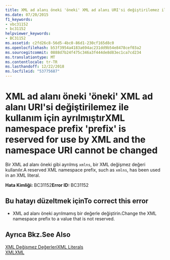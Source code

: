 ```yaml
---
title: XML ad alanı öneki 'öneki' XML ad alanı URI'si değiştirilemez ile kullanım için ayrılmıştır
ms.date: 07/20/2015
f1_keywords:
- vbc31152
- bc31152
helpviewer_keywords:
- BC31152
ms.assetid: c2fd26c8-56d5-4bc0-86d1-230cf165d8c0
ms.openlocfilehash: b53f3954a4183a694ac231dd9b54e8478cef03a2
ms.sourcegitcommit: 0888d7b24f475c346a3f444de8d83ec1ca7cd234
ms.translationtype: MT
ms.contentlocale: tr-TR
ms.lasthandoff: 12/22/2018
ms.locfileid: "53775687"
---
```

# <a name="xml-namespace-prefix-prefix-is-reserved-for-use-by-xml-and-the-namespace-uri-cannot-be-changed"></a><span data-ttu-id="3e7a5-102">XML ad alanı öneki 'öneki' XML ad alanı URI'si değiştirilemez ile kullanım için ayrılmıştır</span><span class="sxs-lookup"><span data-stu-id="3e7a5-102">XML namespace prefix 'prefix' is reserved for use by XML and the namespace URI cannot be changed</span></span>
<span data-ttu-id="3e7a5-103">Bir XML ad alanı öneki gibi ayrılmış `xmlns`, bir XML değişmez değeri kullanılır.</span><span class="sxs-lookup"><span data-stu-id="3e7a5-103">A reserved XML namespace prefix, such as `xmlns`, has been used in an XML literal.</span></span>  
  
 <span data-ttu-id="3e7a5-104">**Hata Kimliği:** BC31152</span><span class="sxs-lookup"><span data-stu-id="3e7a5-104">**Error ID:** BC31152</span></span>  
  
## <a name="to-correct-this-error"></a><span data-ttu-id="3e7a5-105">Bu hatayı düzeltmek için</span><span class="sxs-lookup"><span data-stu-id="3e7a5-105">To correct this error</span></span>  
  
-   <span data-ttu-id="3e7a5-106">XML ad alanı öneki ayrılmamış bir değerle değiştirin.</span><span class="sxs-lookup"><span data-stu-id="3e7a5-106">Change the XML namespace prefix to a value that is not reserved.</span></span>  
  
## <a name="see-also"></a><span data-ttu-id="3e7a5-107">Ayrıca Bkz.</span><span class="sxs-lookup"><span data-stu-id="3e7a5-107">See Also</span></span>  
 [<span data-ttu-id="3e7a5-108">XML Değişmez Değerleri</span><span class="sxs-lookup"><span data-stu-id="3e7a5-108">XML Literals</span></span>](../../visual-basic/language-reference/xml-literals/index.md)  
 [<span data-ttu-id="3e7a5-109">XML</span><span class="sxs-lookup"><span data-stu-id="3e7a5-109">XML</span></span>](../../visual-basic/programming-guide/language-features/xml/index.md)
